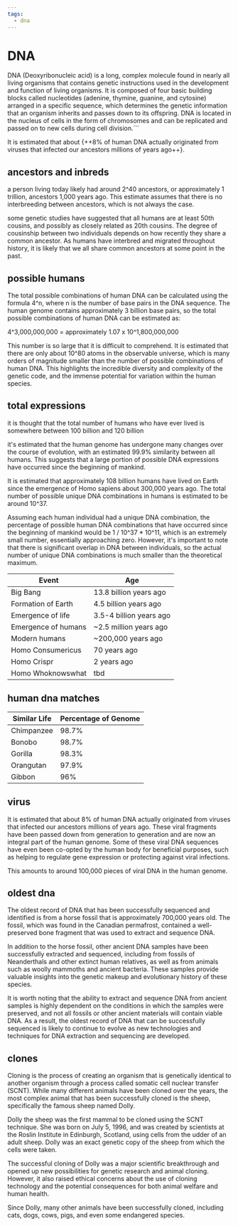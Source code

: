 ```yaml
---
tags:
  - dna
---
```


# DNA

DNA (Deoxyribonucleic acid) is a long, complex molecule found in nearly all living organisms that contains genetic instructions used in the development and function of living organisms. It is composed of four basic building blocks called nucleotides (adenine, thymine, guanine, and cytosine) arranged in a specific sequence, which determines the genetic information that an organism inherits and passes down to its offspring. DNA is located in the nucleus of cells in the form of chromosomes and can be replicated and passed on to new cells during cell division.```

It is estimated that about {++8% of human DNA actually originated from viruses that infected our ancestors millions of years ago++}.

## ancestors and inbreds

a person living today likely had around 2^40 ancestors, or approximately 1 trillion, ancestors 1,000 years ago. This estimate assumes that there is no interbreeding between ancestors, which is not always the case.

some genetic studies have suggested that all humans are at least 50th cousins, and possibly as closely related as 20th cousins. The degree of cousinship between two individuals depends on how recently they share a common ancestor. As humans have interbred and migrated throughout history, it is likely that we all share common ancestors at some point in the past.

## possible humans

The total possible combinations of human DNA can be calculated using the formula 4^n, where n is the number of base pairs in the DNA sequence. The human genome contains approximately 3 billion base pairs, so the total possible combinations of human DNA can be estimated as:

4^3,000,000,000 = approximately 1.07 x 10^1,800,000,000

This number is so large that it is difficult to comprehend. It is estimated that there are only about 10^80 atoms in the observable universe, which is many orders of magnitude smaller than the number of possible combinations of human DNA. This highlights the incredible diversity and complexity of the genetic code, and the immense potential for variation within the human species.

## total expressions

it is thought that the total number of humans who have ever lived is somewhere between 100 billion and 120 billion

it's estimated that the human genome has undergone many changes over the course of evolution, with an estimated 99.9% similarity between all humans. This suggests that a large portion of possible DNA expressions have occurred since the beginning of mankind.

It is estimated that approximately 108 billion humans have lived on Earth since the emergence of Homo sapiens about 300,000 years ago. The total number of possible unique DNA combinations in humans is estimated to be around 10^37.

Assuming each human individual had a unique DNA combination, the percentage of possible human DNA combinations that have occurred since the beginning of mankind would be 1 / 10^37 \* 10^11, which is an extremely small number, essentially approaching zero. However, it's important to note that there is significant overlap in DNA between individuals, so the actual number of unique DNA combinations is much smaller than the theoretical maximum.

| Event               | Age                     |
| ------------------- | ----------------------- |
| Big Bang            | 13.8 billion years ago  |
| Formation of Earth  | 4.5 billion years ago   |
| Emergence of life   | 3.5-4 billion years ago |
| Emergence of humans | ~2.5 million years ago  |
| Modern humans       | ~200,000 years ago      |
| Homo Consumericus   | 70 years ago            |
| Homo Crispr         | 2 years ago             |
| Homo Whoknowswhat   | tbd                     |

## human dna matches

| Similar Life | Percentage of Genome |
| ------------ | -------------------- |
| Chimpanzee   | 98.7%                |
| Bonobo       | 98.7%                |
| Gorilla      | 98.3%                |
| Orangutan    | 97.9%                |
| Gibbon       | 96%                  |

## virus

It is estimated that about 8% of human DNA actually originated from viruses that infected our ancestors millions of years ago. These viral fragments have been passed down from generation to generation and are now an integral part of the human genome. Some of these viral DNA sequences have even been co-opted by the human body for beneficial purposes, such as helping to regulate gene expression or protecting against viral infections.

This amounts to around 100,000 pieces of viral DNA in the human genome.

## oldest dna

The oldest record of DNA that has been successfully sequenced and identified is from a horse fossil that is approximately 700,000 years old. The fossil, which was found in the Canadian permafrost, contained a well-preserved bone fragment that was used to extract and sequence DNA.

In addition to the horse fossil, other ancient DNA samples have been successfully extracted and sequenced, including from fossils of Neanderthals and other extinct human relatives, as well as from animals such as woolly mammoths and ancient bacteria. These samples provide valuable insights into the genetic makeup and evolutionary history of these species.

It is worth noting that the ability to extract and sequence DNA from ancient samples is highly dependent on the conditions in which the samples were preserved, and not all fossils or other ancient materials will contain viable DNA. As a result, the oldest record of DNA that can be successfully sequenced is likely to continue to evolve as new technologies and techniques for DNA extraction and sequencing are developed.

## clones

Cloning is the process of creating an organism that is genetically identical to another organism through a process called somatic cell nuclear transfer (SCNT). While many different animals have been cloned over the years, the most complex animal that has been successfully cloned is the sheep, specifically the famous sheep named Dolly.

Dolly the sheep was the first mammal to be cloned using the SCNT technique. She was born on July 5, 1996, and was created by scientists at the Roslin Institute in Edinburgh, Scotland, using cells from the udder of an adult sheep. Dolly was an exact genetic copy of the sheep from which the cells were taken.

The successful cloning of Dolly was a major scientific breakthrough and opened up new possibilities for genetic research and animal cloning. However, it also raised ethical concerns about the use of cloning technology and the potential consequences for both animal welfare and human health.

Since Dolly, many other animals have been successfully cloned, including cats, dogs, cows, pigs, and even some endangered species.
